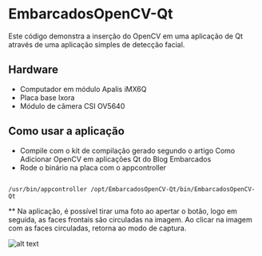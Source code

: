 # EmbarcadosOpenCV-Qt

Este código demonstra a inserção do OpenCV em uma aplicação de Qt através de uma aplicação simples de detecção facial.

## Hardware ##
* Computador em módulo Apalis iMX6Q
* Placa base Ixora
* Módulo de câmera CSI OV5640

## Como usar a aplicação ##
* Compile com o kit de compilação gerado segundo o artigo Como Adicionar OpenCV em aplicações Qt do Blog Embarcados
* Rode o binário na placa com o appcontroller
<code>
/usr/bin/appcontroller /opt/EmbarcadosOpenCV-Qt/bin/EmbarcadosOpenCV-Qt
</code>

** Na aplicação, é possível tirar uma foto ao apertar o botão, logo em seguida, as faces frontais são circuladas na imagem. 
Ao clicar na imagem com as faces circuladas, retorna ao modo de captura.

![alt text](demo.gif)
